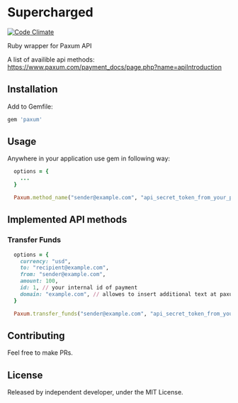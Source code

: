 # Supercharged

[![Code Climate](https://codeclimate.com/github/Mehonoshin/paxum.png)](https://codeclimate.com/github/Mehonoshin/paxum)

Ruby wrapper for Paxum API

A list of availible api methods: https://www.paxum.com/payment_docs/page.php?name=apiIntroduction

## Installation

Add to Gemfile:

```ruby
gem 'paxum'
```
## Usage

Anywhere in your application use gem in following way:

```ruby
  options = {
    ...
  }

  Paxum.method_name("sender@example.com", "api_secret_token_from_your_paxum_profile_page", options)

```

## Implemented API methods

### Transfer Funds
```ruby
  options = {
    currency: "usd",
    to: "recipient@example.com",
    from: "sender@example.com",
    amount: 100,
    id: 1, // your internal id of payment
    domain: "example.com", // allowes to insert additional text at paxum transaction description field
  }

  Paxum.transfer_funds("sender@example.com", "api_secret_token_from_your_paxum_profile_page", options)
```

## Contributing

Feel free to make PRs.

## License

Released by independent developer, under the MIT License.
